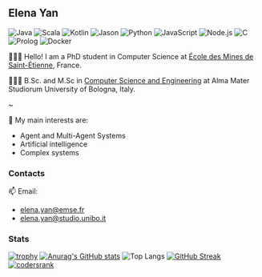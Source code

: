 ## Elena Yan

<!--
**yan-elena/yan-elena** is a ✨ _special_ ✨ repository because its `README.md` (this file) appears on your GitHub profile.

Here are some ideas to get you started:

- 🔭 I’m currently working on ...
- 🌱 I’m currently learning ...
- 👯 I’m looking to collaborate on ...
- 🤔 I’m looking for help with ...
- 💬 Ask me about ...
- 📫 How to reach me: ...
- 😄 Pronouns: ...
- ⚡ Fun fact: ...
-->

![Java](https://img.shields.io/badge/Java-Fluent-red)
![Scala](https://img.shields.io/badge/Scala-Good-Green)
![Kotlin](https://img.shields.io/badge/Kotlin-Good-Green)
![Jason](https://img.shields.io/badge/Jason-Good-Green)
![Python](https://img.shields.io/badge/Python-Good-Green)
![JavaScript](https://img.shields.io/badge/JavaScript-Good-Green)
![Node.js](https://img.shields.io/badge/Node.js-Good-Green)
![C](https://img.shields.io/badge/C-Intermediate-blue)
![Prolog](https://img.shields.io/badge/Prolog-Intermediate-blue)
![Docker](https://img.shields.io/badge/Docker-Intermediate-blue)

👩🏻‍💻 Hello! I am a PhD student in Computer Science at [École des Mines de Saint-Étienne](https://www.mines-stetienne.fr/en/), France.

👩🏻‍🎓 B.Sc. and M.Sc in [Computer Science and Engineering](https://corsi.unibo.it/2cycle/ComputerScienceEngineering) at Alma Mater Studiorum University of Bologna, Italy.

~

🔭 My main interests are:
- Agent and Multi-Agent Systems
- Artificial intelligence
- Complex systems

### Contacts
📫 Email: 

- elena.yan@emse.fr
- elena.yan@studio.unibo.it

### Stats
[![trophy](https://github-profile-trophy.vercel.app/?username=yan-elena&row=1&no-bg=true)](https://github.com/ryo-ma/github-profile-trophy)
[![Anurag's GitHub stats](https://github-readme-stats.vercel.app/api?username=yan-elena&theme=transparent)](https://github.com/anuraghazra/github-readme-stats)
![Top Langs](https://github-readme-stats.vercel.app/api/top-langs/?username=yan-elena&layout=compact&hide_border=true&theme=transparent)
[![GitHub Streak](https://github-readme-streak-stats.herokuapp.com?user=yan-elena&theme=transparent)](https://git.io/streak-stats)
[![codersrank](https://github-production-user-asset-6210df.s3.amazonaws.com/78790594/249889833-92ab4fad-f222-4940-a575-7cdcc556e7c9.png)](https://profile.codersrank.io/user/yan-elena)
